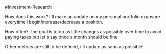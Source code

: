 #Investment-Research

How does this work? I'll make an update on my personal portfolio exposure everytime i begin/increase/decrease a position.

How often? The goal is to do as little changes as possible over time to avoid paying taxes but let's say once a month should be fine

Other metrics are still to be defined, i'll update as soon as possible!
